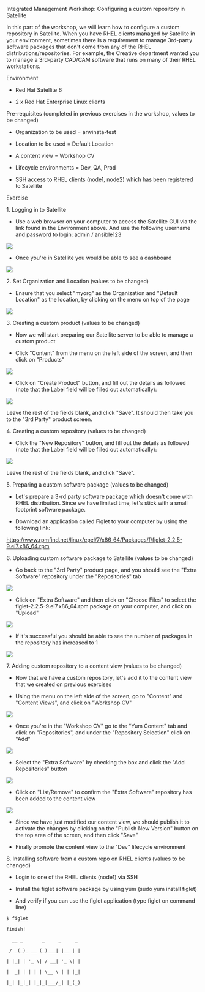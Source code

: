 Integrated Management Workshop: Configuring a custom repository in Satellite

In this part of the workshop, we will learn how to configure a custom repository in Satellite. When you have RHEL clients managed by Satellite in your environment, sometimes there is a requirement to manage 3rd-party software packages that don't come from any of the RHEL distributions/repositories. For example, the Creative department wanted you to manage a 3rd-party CAD/CAM software that runs on many of their RHEL workstations.

Environment

-   Red Hat Satellite 6

-   2 x Red Hat Enterprise Linux clients

Pre-requisites (completed in previous exercises in the workshop, values to be changed)

-   Organization to be used = arwinata-test

-   Location to be used = Default Location

-   A content view = Workshop CV

-   Lifecycle environments = Dev, QA, Prod

-   SSH access to RHEL clients (node1, node2) which has been registered to Satellite

Exercise

1\. Logging in to Satellite

-   Use a web browser on your computer to access the Satellite GUI via the link found in the Environment above. And use the following username and password to login: admin / ansible123

![](https://lh3.googleusercontent.com/E7feHyVF0hUr0ySyPm12NTdVZuLqSxVeRg30JZ63XorJSVAnOZDfGrW8h4f9xvStN9gp_Sx48ArGaThHSFuG9PcQsSdjqS7KDrpZ3OhkpqnLQ_RNsgTxVglJk90LNZfG2QLk6ULK)

-   Once you're in Satellite you would be able to see a dashboard

![](https://lh5.googleusercontent.com/g22VsrKilxepC3DSpw-tGWM9YOFHfrH2z8GRmwj6s_0369aX9JhXY0K2YGBI13mM7xB1CiWAOLg1CbQrNchNsWZsUgDBO3bNd9J_3bF5dQO0A1GztjMyVNx1OUrLM5STVk50Wx1a)

2\. Set Organization and Location (values to be changed)

-   Ensure that you select "myorg" as the Organization and "Default Location" as the location, by clicking on the menu on top of the page

![](https://lh5.googleusercontent.com/eQPZFalUi2kSLW2K7ejRnPnEl0pj_3msuo4QXKv8BKvKhAz-ClEA8FQspIhH8ukhfMHXc4VYJOYSYvgPZRnaKx94ZDaBqxDPYjeZqj-yGAKnwZBivyEksD7YIaurxnIxNCmAkWss)

3\. Creating a custom product (values to be changed)

-   Now we will start preparing our Satellite server to be able to manage a custom product

-   Click "Content" from the menu on the left side of the screen, and then click on "Products"

![](https://lh4.googleusercontent.com/G9XyXg_q9klv9KsT-2IyT0cIUjZLSXjjCSV2MJzi5LtwDuo3ZKY6o2fcVMFswhD9p3LUip7_C59t02jF1rMS3jByL02j0tcJvOOtY47gpkBO2bUPW67dMRh-Isf6T8DY3afwIgBD)

-   Click on "Create Product" button, and fill out the details as followed (note that the Label field will be filled out automatically):

![](https://lh5.googleusercontent.com/PsSrTQFuV_BSHr1DmMiICStmpTWQAz6INkfg_UsvmptZcAZiltBXdoxIl9ls1myn6SvoXYCAg8ZtgvYNDE1lV9wCCqzEIRDdgSBPzBAhDzUEmL6xX-JSb4hNqxtuiO8COZPQvkxY)

Leave the rest of the fields blank, and click "Save". It should then take you to the "3rd Party" product screen.

4\. Creating a custom repository (values to be changed)

-   Click the "New Repository" button, and fill out the details as followed (note that the Label field will be filled out automatically):

![](https://lh3.googleusercontent.com/YubtN4kG2LAHX3jx3vEyXed4MdikMx0wRupoeft-l3EHE7v5fD-zcWERt44tqLdDRVxjwjTKCWZ9NhSb6-BzC9Ohs-wBDd1WVv19AhvIPLEcHyRI4dA8a9SHm6Lg1w44ZgPuhydf)

Leave the rest of the fields blank, and click "Save".

5\. Preparing a custom software package (values to be changed)

-   Let's prepare a 3-rd party software package which doesn't come with RHEL distribution. Since we have limited time, let's stick with a small footprint software package.

-   Download an application called Figlet to your computer by using the following link:

<https://www.rpmfind.net/linux/epel/7/x86_64/Packages/f/figlet-2.2.5-9.el7.x86_64.rpm>

6\. Uploading custom software package to Satellite (values to be changed)

-   Go back to the "3rd Party" product page, and you should see the "Extra Software" repository under the "Repositories" tab

![](https://lh5.googleusercontent.com/qy2Qh1PrgGJiXPqEDM82xwbr37TAy0LmaqK1JFbshzPa8t_nr6sEH_Z0rpGGNdUM8LDAtkyb7TsvG53c2hVl4EnWZTn7riF3SU3QmJCFyziPxp5j-o1gtRA7pHm-j3RDAQO5sE67)

-   Click on "Extra Software" and then click on "Choose Files" to select the figlet-2.2.5-9.el7.x86_64.rpm package on your computer, and click on "Upload"

![](https://lh4.googleusercontent.com/SHC_mQYAeB8VURjUzyeRNSlZWkHZ8NespeM6Cuk-2LxjbzyBgQR824XcqPPEjUzqTchtF4XpAp1S0_GBILK-CFcRp0iA-Ox4ve_78S-VafESAGEtjIn3tCUTnFTVHgmhGRXVSOod)

-   If it's successful you should be able to see the number of packages in the repository has increased to 1

![](https://lh6.googleusercontent.com/gCY1mGVpEgEPRdEQ-Et7rmKohHPA4DNkrTURbRdz_CYwJI5932Z_CP6IggEqPFYog2QhpPblm7fQ8l90e4GbRWPs0mf_mQmh3h7fv9DJj7mQ3BwvQYO5Lg-6laGN_DHNAdtG9G-u)

7\. Adding custom repository to a content view (values to be changed)

-   Now that we have a custom repository, let's add it to the content view that we created on previous exercises

-   Using the menu on the left side of the screen, go to "Content" and "Content Views", and click on "Workshop CV"

![](https://lh6.googleusercontent.com/KPXrr2IPoygEFYB6F5IJ7y6KydzYR3Bq7oDQmgdPUvKxI9hhL4-4m4gHw5rucSpNt2J5fdcg32VoNuK2xX2B1EfupgprRXtVA94fOD_QsuBKcLd1RyxQaL6QuGU-Q10sGXiLxPWD)

-   Once you're in the "Workshop CV" go to the "Yum Content" tab and click on "Repositories", and under the "Repository Selection" click on "Add"

![](https://lh3.googleusercontent.com/_riBc5sHHzV5Y4eWpBCdw2g0hXLFT4Un9YAG_0iNOaVAg2GpPQpJuAsx6FgnfjIxGyg5X33BPN75ThQnXmJ9tCBizkZmt21-SKC9spZUimFGOS6qzMfg7FXw0uM4nD8pt52xPAxz)

-   Select the "Extra Software" by checking the box and click the "Add Repositories" button

![](https://lh5.googleusercontent.com/tt6K4c0AeMZUxWqxcO44C4yT52mTFt1h8Sgz_qtPyUQkMgg_TEGAENUsnIYyiL4e6J7xoBut7LEx_wyIY_FvdF4KgvfznXD0_2aJA9PLFaHC_bWHN2lnmdMIE7dQ1mt_MtOaY5MO)

-   Click on "List/Remove" to confirm the "Extra Software" repository has been added to the content view

![](https://lh5.googleusercontent.com/htIaNteFJwtLMYFfh4Ync58xtlfsbXkHvtIoObxRhYE3hvpR_FeuvEDr81n-37VcEphc0pNTjZF8TloVNhx-1A1bhLx2Wn0np8PZQtDLXS28mlQuS7Vyg8xoA9uXOyG4OmSSzGuX)

-   Since we have just modified our content view, we should publish it to activate the changes by clicking on the "Publish New Version" button on the top area of the screen, and then click "Save"

-   Finally promote the content view to the "Dev" lifecycle environment

8\. Installing software from a custom repo on RHEL clients (values to be changed)

-   Login to one of the RHEL clients (node1) via SSH

-   Install the figlet software package by using yum (sudo yum install figlet)

-   And verify if you can use the figlet application (type figlet on command line)

```
$ figlet

finish!

  __ _       _     _     _

 / _(_)_ __ (_)___| |__ | |

| |_| | '_ \| / __| '_ \| |

|  _| | | | | \__ \ | | |_|

|_| |_|_| |_|_|___/_| |_(_)
```
